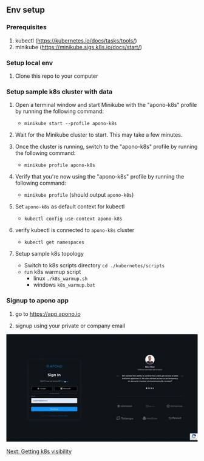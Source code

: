 ## Env setup

### Prerequisites
1. kubectl (https://kubernetes.io/docs/tasks/tools/)
2. minikube (https://minikube.sigs.k8s.io/docs/start/)

### Setup local env

1. Clone this repo to your computer

### Setup sample k8s cluster with data

1. Open a terminal window and start Minikube with the "apono-k8s" profile by running the following command:
    - `minikube start --profile apono-k8s`

2. Wait for the Minikube cluster to start. This may take a few minutes.

3. Once the cluster is running, switch to the "apono-k8s" profile by running the following command:
   - `minikube profile apono-k8s`

4. Verify that you're now using the "apono-k8s" profile by running the following command:
   - `minikube profile` (should output `apono-k8s`)

5. Set `apono-k8s` as default context for kubectl
    - `kubectl config use-context apono-k8s`

6. verify kubectl is connected to `apono-k8s` cluster
    - `kubectl get namespaces`

7. Setup sample k8s topology 
   - Switch to k8s scripts directory `cd ./kubernetes/scripts`
   - run k8s warmup script
     - linux `./k8s_warmup.sh`
     - windows `k8s_warmup.bat`

### Signup to apono app

1. go to <https://app.apono.io>

2. signup using your private or company email

![apono_signup.gif](./gifs/1_apono_signup.gif)

[Next: Getting k8s visibility](https://github.com/apono-io/a3o-getting-started/blob/main/kubernetes/2_getting_k8s_visability.md)
